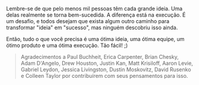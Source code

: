 Lembre-se de que pelo menos mil pessoas têm cada grande ideia. Uma delas realmente se torna bem-sucedida. A diferença está na execução. É um desafio, e todos desejam que exista algum outro caminho para transformar "ideia" em "sucesso", mas ninguém descobriu isso ainda.

Então, tudo o que você precisa é uma ótima ideia, uma ótima equipe, um ótimo produto e uma ótima execução. Tão fácil! ;)

> Agradecimentos a Paul Buchheit, Erica Carpenter, Brian Chesky, Adam D'Angelo, Drew Houston, Justin Kan, Matt Krisiloff, Aaron Levie, Gabriel Leydon, Jessica Livingston, Dustin Moskovitz, David Rusenko e Colleen Taylor por contribuírem com seus pensamentos para isso.

